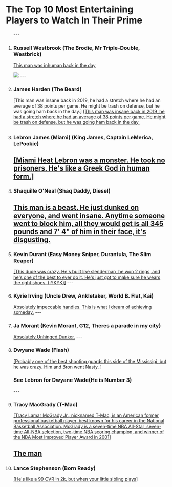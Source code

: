 <!DOCTYPE html>
<html>
<head>
<meta charset="utf-8">

<h1>The Top 10 Most Entertaining Players to Watch In Their Prime</h1>
<ol>
--- 
<li><h3>Russell Westbrook (The Brodie, Mr Triple-Double, Westbrick)</h3></li>

<a href="https://www.youtube.com/watch?v=8oXbCUdVU9Y">This man was inhuman back in the day</a>

<img src="https://a.espncdn.com/i/infographics/20161024_westbrook/jordan_stats8.jpg">
---   
<li><h3>James Harden (The Beard)</h3></li>
   [This man was insane back in 2019, he had a stretch where he had an average of 38 points per game. He might be trash on defense, but he was going ham back in the day.]
   <a href="https://www.youtube.com/watch?v=rHG4uHOY5SM">[This man was insane back in 2019, he had a stretch where he had an average of 38 points per game. He might be trash on defense, but he was going ham back in the day.</a>

<a href="https://pbs.twimg.com/media/EKrKWo9W4AAOiNz.jpg"></a>
---
<li><h3>Lebron James (Miami) (King James, Captain LeMerica, LePookie)</h3></li>

   
   <a href="https://www.youtube.com/watch?v=qfOvIsHdMVk">[Miami Heat Lebron was a monster. He took no prisoners. He's like a Greek God in human form.]</a>
   <a href="https://www.jsonline.com/gcdn/-mm-/dfff082d1e4931b30569ae37195b6862a6a8ef8a/c=0-361-2915-2008/local/-/media/2018/05/22/USATODAY/USATODAY/636625868623447717-AP-APTOPIX-Heat-Bucks-Basketball-39255807.JPG"></a>
---
<li><h3>Shaquille O'Neal (Shaq Daddy, Diesel)</h3></li>
   
   <a href="https://www.youtube.com/watch?v=3VlMSo7AXow&t=40s">This man is a beast. He just dunked on everyone, and went insane. Anytime someone went to block him, all they would get is all 345 pounds and 7' 4" of him in their face, it's disgusting.</a>
<a href="https://pbs.twimg.com/media/F3cI7-rXUAE989L.jpg"></a>
---
<li><h3>Kevin Durant (Easy Money Sniper, Durantula, The Slim Reaper)</h3></li>
   <a href="https://www.youtube.com/watch?v=tTsXG8LXSF8">[This dude was crazy. He's built like slenderman, he won 2 rings, and he's one of the best to ever do it. He's just got to make sure he wears the right shoes. (IYKYK)]</a>
   <a href="(https://jeffpearlman.com/wp-content/uploads/2020/07/f9c9b-screen-shot-2016-07-04-at-10.34.23-am.jpg"></a>
---
<li><h3>Kyrie Irving (Uncle Drew, Ankletaker, World B. Flat, Kai)</h3></li>
   <a href="https://www.youtube.com/watch?v=ZNZq76uKz8I">Absolutely impeccable handles. This is what I dream of achieving someday.</a>
   <a href="https://upload.wikimedia.org/wikipedia/commons/0/08/Kyrie_Irving_%2830548520130%29.jpg"></a>
---
<li><h3>Ja Morant (Kevin Morant, G12, Theres a parade in my city)</h3></li>
   <a href="https://www.youtube.com/watch?v=ARK5aoKBIw0">Absolutely Unhinged Dunker.</a>
   <a href="https://upload.wikimedia.org/wikipedia/commons/a/a1/Ja_Morant_2021.jpg"></a>
---
<li><h3>Dwyane Wade (Flash)</h3></li>

   <a href="https://www.youtube.com/watch?v=dU3OFJad0X8">[Probably one of the best shooting guards this side of the Mississipi, but he was crazy. Him and Bron went Nasty. ]</a>
   <h3>See Lebron for Dwyane Wade(He is Number 3)</h3>
---

<li><h3>Tracy MacGrady (T-Mac)</h3></li>


<a href="https://www.youtube.com/watch?v=aEqOlYjbaQw">[Tracy Lamar McGrady Jr., nicknamed T-Mac, is an American former professional basketball player, best known for his career in the National Basketball Association. McGrady is a seven-time NBA All-Star, seven-time All-NBA selection, two-time NBA scoring champion, and winner of the NBA Most Improved Player Award in 2001]</a>

<a href="https://images2.minutemediacdn.com/image/upload/c_fill,w_720,ar_16:9,f_auto,q_auto,g_auto/shape/cover/sport/d4627c41abd99f569b157d269181284b7029b07099e76992c8f1d2a2839f0828.jpg">The man</a>
---   
<li><h3>Lance Stephenson (Born Ready)</h3></li>

 <a href="https://www.youtube.com/watch?v=8ZzhwP_4PR4">[He's like a 99 OVR in 2k, but when your little sibling plays]</a>

 <a href="https://upload.wikimedia.org/wikipedia/commons/thumb/f/f4/Lance_Stephenson_2018.jpg/800px-Lance_Stephenson_2018.jpg"></a>
